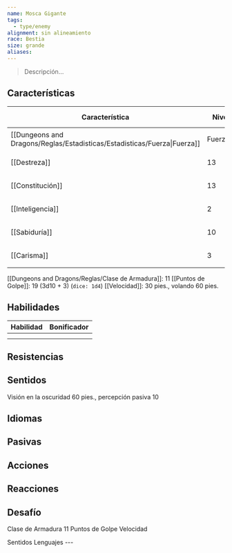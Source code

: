 ```yaml
---
name: Mosca Gigante
tags:
  - type/enemy
alignment: sin alineamiento
race: Bestia
size: grande
aliases:
---
```

> Descripción...
## Características
| Característica                                                           | Nivel    | Bonificador | Lanzar dado      |                  |
| ------------------------------------------------------------------------ | -------- | ----------- | ---------------- | ---------------- |
| [[Dungeons and Dragons/Reglas/Estadisticas/Estadisticas/Fuerza\|Fuerza]] | Fuerza]] | 14          | +2               | `dice: 1d20 + 0` |
| [[Destreza]]                                                             | 13       | +1          | `dice: 1d20 + 0` |                  |
| [[Constitución]]                                                         | 13       | +1          | `dice: 1d20 + 0` |                  |
| [[Inteligencia]]                                                         | 2        | -4          | `dice: 1d20 + 0` |                  |
| [[Sabiduría]]                                                            | 10       | +0          | `dice: 1d20 + 0` |                  |
| [[Carisma]]                                                              | 3        | -4          | `dice: 1d20 + 0` |                  |

[[Dungeons and Dragons/Reglas/Clase de Armadura]]: 11
[[Puntos de Golpe]]: 19 (3d10 + 3) (`dice: 1d4`)
[[Velocidad]]: 30 pies., volando 60 pies.
## Habilidades
| Habilidad | Bonificador |
| --------- | ----------- |
|           |             |
|           |             |
## Resistencias

## Sentidos

Visión en la oscuridad 60 pies., percepción pasiva 10

## Idiomas

## Pasivas

## Acciones

## Reacciones

## Desafío


Clase de Armadura 11
Puntos de Golpe 
Velocidad 

Sentidos 
Lenguajes ---